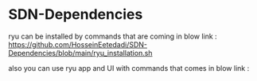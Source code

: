 # SDN-Dependencies
ryu can be installed by commands that are coming in blow link : 
https://github.com/HosseinEetedadi/SDN-Dependencies/blob/main/ryu_installation.sh



also you can use ryu app and UI with commands that comes in blow link : 
